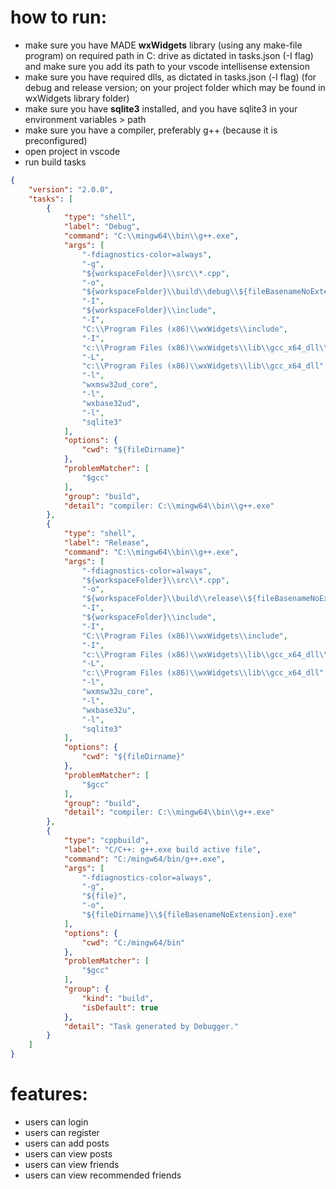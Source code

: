 how to run:
==========

* make sure you have MADE **wxWidgets** library (using any make-file program) on required path in C: drive as dictated in tasks.json (-I flag) and make sure you add its path to your vscode intellisense extension
* make sure you have required dlls, as dictated in tasks.json (-l flag) (for debug and release version; on your project folder which may be found in wxWidgets library folder)
* make sure you have **sqlite3** installed, and you have sqlite3 in your environment variables > path
* make sure you have a compiler, preferably g++ (because it is preconfigured)
* open project in vscode
* run build tasks


```json
{
    "version": "2.0.0",
    "tasks": [
        {
            "type": "shell",
            "label": "Debug",
            "command": "C:\\mingw64\\bin\\g++.exe",
            "args": [
                "-fdiagnostics-color=always",
                "-g",
                "${workspaceFolder}\\src\\*.cpp",
                "-o",
                "${workspaceFolder}\\build\\debug\\${fileBasenameNoExtension}.exe",
                "-I",
                "${workspaceFolder}\\include",
                "-I",
                "C:\\Program Files (x86)\\wxWidgets\\include",
                "-I",
                "c:\\Program Files (x86)\\wxWidgets\\lib\\gcc_x64_dll\\mswud",
                "-L",
                "c:\\Program Files (x86)\\wxWidgets\\lib\\gcc_x64_dll",
                "-l",
                "wxmsw32ud_core",
                "-l",
                "wxbase32ud",
                "-l",
                "sqlite3"
            ],
            "options": {
                "cwd": "${fileDirname}"
            },
            "problemMatcher": [
                "$gcc"
            ],
            "group": "build",
            "detail": "compiler: C:\\mingw64\\bin\\g++.exe"
        },
        {
            "type": "shell",
            "label": "Release",
            "command": "C:\\mingw64\\bin\\g++.exe",
            "args": [
                "-fdiagnostics-color=always",
                "${workspaceFolder}\\src\\*.cpp",
                "-o",
                "${workspaceFolder}\\build\\release\\${fileBasenameNoExtension}.exe",
                "-I",
                "${workspaceFolder}\\include",
                "-I",
                "C:\\Program Files (x86)\\wxWidgets\\include",
                "-I",
                "c:\\Program Files (x86)\\wxWidgets\\lib\\gcc_x64_dll\\mswu",
                "-L",
                "c:\\Program Files (x86)\\wxWidgets\\lib\\gcc_x64_dll",
                "-l",
                "wxmsw32u_core",
                "-l",
                "wxbase32u",
                "-l",
                "sqlite3"
            ],
            "options": {
                "cwd": "${fileDirname}"
            },
            "problemMatcher": [
                "$gcc"
            ],
            "group": "build",
            "detail": "compiler: C:\\mingw64\\bin\\g++.exe"
        },
        {
            "type": "cppbuild",
            "label": "C/C++: g++.exe build active file",
            "command": "C:/mingw64/bin/g++.exe",
            "args": [
                "-fdiagnostics-color=always",
                "-g",
                "${file}",
                "-o",
                "${fileDirname}\\${fileBasenameNoExtension}.exe"
            ],
            "options": {
                "cwd": "C:/mingw64/bin"
            },
            "problemMatcher": [
                "$gcc"
            ],
            "group": {
                "kind": "build",
                "isDefault": true
            },
            "detail": "Task generated by Debugger."
        }
    ]
}
```


features:
========

* users can login
* users can register
* users can add posts
* users can view posts
* users can view friends
* users can view recommended friends
